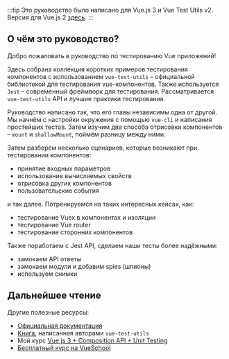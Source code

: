 :::tip Это руководство было написано для Vue.js 3 и Vue Test Utils v2.
Версия для Vue.js 2 [здесь](/ru).
:::

## О чём это руководство?

Добро пожаловать в руководство по тестированию Vue приложений!

Здесь собрана коллекция коротких примеров тестирования компонентов с использованием `vue-test-utils` – официальной библиотекой для тестирования vue-компонентов. Также используется `Jest` – современный фреймворк для тестирования. Рассматривается `vue-test-utils` API и лучшие практики тестирования.

Руководство написано так, что его главы независимы одна от другой. Мы начнём с настройки окружения с помощью `vue-cli` и написания простейших тестов. Затем изучим два способа отрисовки компонентов – `mount` и `shallowMount`, поймём разницу между ними.

Затем разберём несколько сценариев, которые возникают при тестировании компонентов:

- принятие входных параметров
- использование вычисляемых свойств
- отрисовка других компонентов
- пользовательские события

и так далее. Потренируемся на таких интересных кейсах, как:

- тестирование Vuex в компонентах и изоляции
- тестирование Vue router
- тестирование сторонних компонентов

Также поработаем с Jest API, сделаем наши тесты более надёжными:

- замокаем API ответы
- замокаем модули и добавим spies (шпионы)
- используем снимки

## Дальнейшее чтение

Другие полезные ресурсы:

- [Официальная документация](https://vue-test-utils.vuejs.org/ru/)
- [Книга](https://www.manning.com/books/testing-vue-js-applications), написанная авторами `vue-test-utils`
- Мой курс [Vue.js 3 + Composition API + Unit Testing](https://vuejs-course.com) 
- [Бесплатный курс на VueSchool](https://vueschool.io/courses/learn-how-to-test-vuejs-components?friend=vth)

